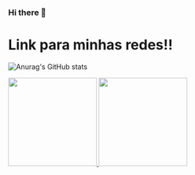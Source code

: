 ### Hi there 👋

<h1>
  Link para minhas redes!!
</h1>

![Anurag's GitHub stats](https://github-readme-stats.vercel.app/api?username=EduardoSBM&show_icons=true&theme=transparent)

<div>
    <a href="https://github.com/EduardoSBM">
        <img height="180em" src="https://github-readme-stats.vercel.app/api/top-langs/?username=EduardoSBM&layout=compact&theme=dracula&show_icons=true" />
    </a>
    <a href="https://github.com/EduardoSBM">
        <img loading="lazy" height="180em" src="https://github-readme-stats.vercel.app/api?username=EduardoSBM&show_icons=true&theme=dracula&include_all_commits=true&count_private=true" />
    </a>
</div>

